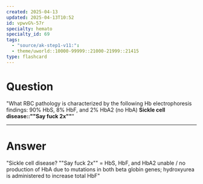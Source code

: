 ```yaml
---
created: 2025-04-13
updated: 2025-04-13T10:52
id: vpwvG%-57r
specialty: hemato
specialty_id: 69
tags:
  - "source/ak-step1-v11:": 
  - theme/uworld::10000-99999::21000-21999::21415
type: flashcard
---
```


# Question
"What RBC pathology is characterized by the following Hb electrophoresis findings: 90% HbS, 8% HbF, and 2% HbA2 (no HbA)   **Sickle cell disease::""Say fuck 2x""**"

---

# Answer
"Sickle cell disease? ""Say fuck 2x"" = HbS, HbF, and HbA2 unable / no production of HbA due to mutations in both beta globin genes; hydroxyurea is administered to increase total HbF"